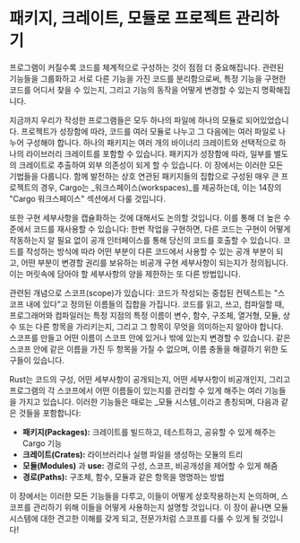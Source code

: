 # 패키지, 크레이트, 모듈로 프로젝트 관리하기

프로그램이 커질수록 코드를 체계적으로 구성하는 것이 점점 더 중요해집니다. 관련된 기능들을 그룹화하고 서로 다른 기능을 가진 코드를 분리함으로써, 특정 기능을 구현한 코드를 어디서 찾을 수 있는지, 그리고 기능의 동작을 어떻게 변경할 수 있는지 명확해집니다.

지금까지 우리가 작성한 프로그램들은 모두 하나의 파일에 하나의 모듈로 되어있었습니다. 프로젝트가 성장함에 따라, 코드를 여러 모듈로 나누고 그 다음에는 여러 파일로 나누어 구성해야 합니다. 하나의 패키지는 여러 개의 바이너리 크레이트와 선택적으로 하나의 라이브러리 크레이트를 포함할 수 있습니다. 패키지가 성장함에 따라, 일부를 별도의 크레이트로 추출하여 외부 의존성이 되게 할 수 있습니다. 이 장에서는 이러한 모든 기법들을 다룹니다. 함께 발전하는 상호 연관된 패키지들의 집합으로 구성된 매우 큰 프로젝트의 경우, Cargo는 _워크스페이스(workspaces)_를 제공하는데, 이는 14장의 "Cargo 워크스페이스" 섹션에서 다룰 것입니다.

또한 구현 세부사항을 캡슐화하는 것에 대해서도 논의할 것입니다. 이를 통해 더 높은 수준에서 코드를 재사용할 수 있습니다: 한번 작업을 구현하면, 다른 코드는 구현이 어떻게 작동하는지 알 필요 없이 공개 인터페이스를 통해 당신의 코드를 호출할 수 있습니다. 코드를 작성하는 방식에 따라 어떤 부분이 다른 코드에서 사용할 수 있는 공개 부분이 되고, 어떤 부분이 변경할 권리를 보유하는 비공개 구현 세부사항이 되는지가 정의됩니다. 이는 머릿속에 담아야 할 세부사항의 양을 제한하는 또 다른 방법입니다.

관련된 개념으로 스코프(scope)가 있습니다: 코드가 작성되는 중첩된 컨텍스트는 "스코프 내에 있다"고 정의된 이름들의 집합을 가집니다. 코드를 읽고, 쓰고, 컴파일할 때, 프로그래머와 컴파일러는 특정 지점의 특정 이름이 변수, 함수, 구조체, 열거형, 모듈, 상수 또는 다른 항목을 가리키는지, 그리고 그 항목이 무엇을 의미하는지 알아야 합니다. 스코프를 만들고 어떤 이름이 스코프 안에 있거나 밖에 있는지 변경할 수 있습니다. 같은 스코프 안에 같은 이름을 가진 두 항목을 가질 수 없으며, 이름 충돌을 해결하기 위한 도구들이 있습니다.

Rust는 코드의 구성, 어떤 세부사항이 공개되는지, 어떤 세부사항이 비공개인지, 그리고 프로그램의 각 스코프에서 어떤 이름들이 있는지를 관리할 수 있게 해주는 여러 기능들을 가지고 있습니다. 이러한 기능들은 때로는 _모듈 시스템_이라고 총칭되며, 다음과 같은 것들을 포함합니다:

* **패키지(Packages):** 크레이트를 빌드하고, 테스트하고, 공유할 수 있게 해주는 Cargo 기능
* **크레이트(Crates):** 라이브러리나 실행 파일을 생성하는 모듈의 트리
* **모듈(Modules)** 과 **use:** 경로의 구성, 스코프, 비공개성을 제어할 수 있게 해줌
* **경로(Paths):** 구조체, 함수, 모듈과 같은 항목을 명명하는 방법

이 장에서는 이러한 모든 기능들을 다루고, 이들이 어떻게 상호작용하는지 논의하며, 스코프를 관리하기 위해 이들을 어떻게 사용하는지 설명할 것입니다. 이 장이 끝나면 모듈 시스템에 대한 견고한 이해를 갖게 되고, 전문가처럼 스코프를 다룰 수 있게 될 것입니다!
